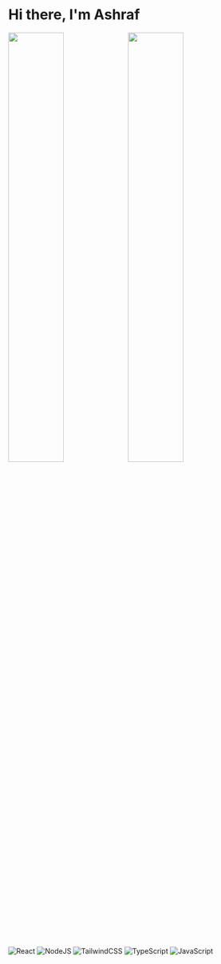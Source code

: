 # Hi there, I'm Ashraf 

<img align="left" width="47%" src="https://github-readme-stats.vercel.app/api?username=thrashraf&show_icons=true&theme=radical" />
<img align="left" width="47%" src="https://github-readme-stats.vercel.app/api/top-langs/?username=thrashraf&layout=compact)](https://github.com/anuraghazra/github-readme-stats" />

\
\
![React](https://img.shields.io/badge/react-%2320232a.svg?style=for-the-badge&logo=react&logoColor=%2361DAFB)
![NodeJS](https://img.shields.io/badge/node.js-6DA55F?style=for-the-badge&logo=node.js&logoColor=white)
![TailwindCSS](https://img.shields.io/badge/tailwindcss-%2338B2AC.svg?style=for-the-badge&logo=tailwind-css&logoColor=white)
![TypeScript](https://img.shields.io/badge/typescript-%23007ACC.svg?style=for-the-badge&logo=typescript&logoColor=white)
![JavaScript](https://img.shields.io/badge/javascript-%23323330.svg?style=for-the-badge&logo=javascript&logoColor=%23F7DF1E)
